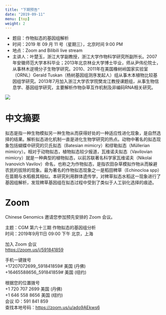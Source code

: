 ```yaml
---
title: "下期预告"
date: "2019-09-11"
menu: [top]
weight: 2
---
```



- 题目：作物拟态的基因组解析
- 时间：2019 年 09 月 11 号（星期三），北京时间 9:00 PM
- 地点：Zoom and Bilibili live stream
- 主讲人：叶楚玉，浙江大学副教授，浙江大学作物科学研究所副所长。2007年安徽师范大学本科毕业；2013年北京林业大学博士毕业，师从尹伟伦院士，从事林木逆境分子生物学研究。2010、2011年在美国橡树岭国家实验室（ORNL）Gerald Tuskan（杨树基因组测序发起人）组从事木本植物比较基因组学研究。2013年7月加入浙江大学农学院樊龙江教授课题组，从事生物信息学、基因组学研究，主要解析作物杂草互作机制及非编码RNA相关研究。

![](https://i.imgur.com/wVPR0BF.png)


# 中文摘要

拟态是指一种生物模拟另一种生物从而获得好处的一种适应性进化现象，是自然选择的结果。解析拟态进化机制一直是进化生物学研究的热点。动物中著名的拟态现象包括蝴蝶中研究的贝氏拟态（Batesian mimicry）和缪勒拟态（Müllerian mimicry）。相对于动物拟态，植物拟态较少报道，瓦维诺夫拟态（Vavilovian mimicry）就是一种典型的植物拟态，以前苏联著名科学家瓦维诺夫（Nikolai Ivanovich Vavilov）命名，也称之为作物拟态，是指农田杂草模拟作物从而躲避农民的拔除的现象。最为著名的作物拟态现象之一是稻田稗草（Echinocloa spp）在苗期与水稻极其相似。本研究利用群体遗传学，对稗草拟态水稻这一现象进行了基因组解析，发现稗草基因组在拟态过程中受到了类似于人工驯化选择的痕迹。

# Zoom

Chinese Genomics 邀请您参加预先安排的 Zoom 会议。<br>

主题：CGM 第六十三期 作物拟态的基因组分析<br>
时间：2019年9月11日 09:00 下午 北京，上海<br>

加入 Zoom 会议<br>
https://zoom.us/j/591841859<br>

手机一键拨号<br>
+17207072699,,591841859# 美国 (丹佛)<br>
+16465588656,,591841859# 美国 (纽约)<br>

根据您的位置拨号<br>
        +1 720 707 2699 美国 (丹佛)<br>
        +1 646 558 8656 美国 (纽约)<br>
会议 ID：591 841 859<br>
查找本地号码：https://zoom.us/u/ado9AEkws6<br>

